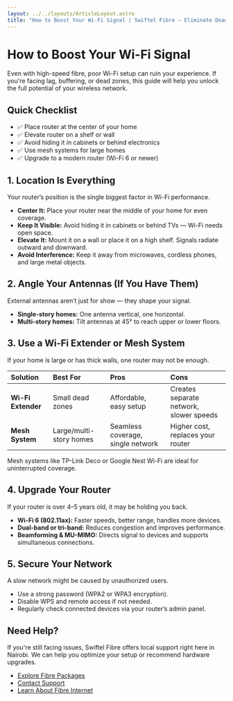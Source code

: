 ```yaml
---
layout: ../../layouts/ArticleLayout.astro
title: "How to Boost Your Wi-Fi Signal | Swiftel Fibre — Eliminate Dead Zones & Improve Speed"
---
```


# How to Boost Your Wi-Fi Signal

Even with high-speed fibre, poor Wi-Fi setup can ruin your experience. If you're facing lag, buffering, or dead zones, this guide will help you unlock the full potential of your wireless network.

## Quick Checklist

- ✅ Place router at the center of your home
- ✅ Elevate router on a shelf or wall
- ✅ Avoid hiding it in cabinets or behind electronics
- ✅ Use mesh systems for large homes
- ✅ Upgrade to a modern router (Wi-Fi 6 or newer)

## 1. Location Is Everything

Your router’s position is the single biggest factor in Wi-Fi performance.

- **Center It:** Place your router near the middle of your home for even coverage.
- **Keep It Visible:** Avoid hiding it in cabinets or behind TVs — Wi-Fi needs open space.
- **Elevate It:** Mount it on a wall or place it on a high shelf. Signals radiate outward and downward.
- **Avoid Interference:** Keep it away from microwaves, cordless phones, and large metal objects.

## 2. Angle Your Antennas (If You Have Them)

External antennas aren’t just for show — they shape your signal.

- **Single-story homes:** One antenna vertical, one horizontal.
- **Multi-story homes:** Tilt antennas at 45° to reach upper or lower floors.

## 3. Use a Wi-Fi Extender or Mesh System

If your home is large or has thick walls, one router may not be enough.

| Solution | Best For | Pros | Cons |
| :--- | :--- | :--- | :--- |
| **Wi-Fi Extender** | Small dead zones | Affordable, easy setup | Creates separate network, slower speeds |
| **Mesh System** | Large/multi-story homes | Seamless coverage, single network | Higher cost, replaces your router |

Mesh systems like TP-Link Deco or Google Nest Wi-Fi are ideal for uninterrupted coverage.

## 4. Upgrade Your Router

If your router is over 4–5 years old, it may be holding you back.

- **Wi-Fi 6 (802.11ax):** Faster speeds, better range, handles more devices.
- **Dual-band or tri-band:** Reduces congestion and improves performance.
- **Beamforming & MU-MIMO:** Directs signal to devices and supports simultaneous connections.

## 5. Secure Your Network

A slow network might be caused by unauthorized users.

- Use a strong password (WPA2 or WPA3 encryption).
- Disable WPS and remote access if not needed.
- Regularly check connected devices via your router’s admin panel.

## Need Help?

If you're still facing issues, Swiftel Fibre offers local support right here in Nairobi. We can help you optimize your setup or recommend hardware upgrades.

- [Explore Fibre Packages](/packages)
- [Contact Support](/contact)
- [Learn About Fibre Internet](/learn/what-is-fibre)